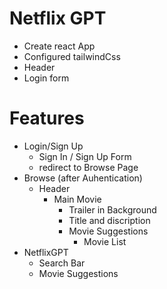 # Netflix GPT

- Create react App
- Configured tailwindCss
- Header
- Login form

# Features

- Login/Sign Up
  - Sign In / Sign Up Form
  - redirect to Browse Page
- Browse (after Auhentication)
  - Header
    - Main Movie
      - Trailer in Background
      - Title and discription
      - Movie Suggestions
        - Movie List
- NetflixGPT
  - Search Bar
  - Movie Suggestions
